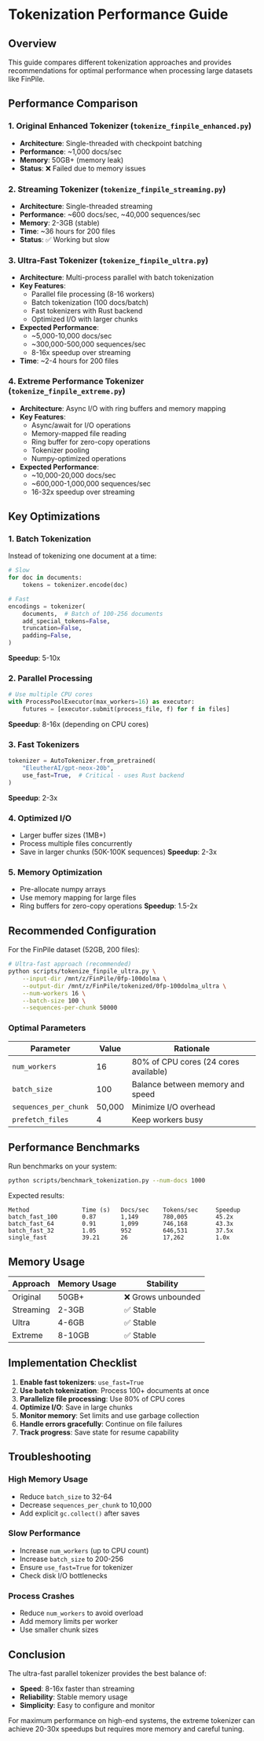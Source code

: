 # Tokenization Performance Guide

## Overview

This guide compares different tokenization approaches and provides recommendations for optimal performance when processing large datasets like FinPile.

## Performance Comparison

### 1. **Original Enhanced Tokenizer** (`tokenize_finpile_enhanced.py`)
- **Architecture**: Single-threaded with checkpoint batching
- **Performance**: ~1,000 docs/sec
- **Memory**: 50GB+ (memory leak)
- **Status**: ❌ Failed due to memory issues

### 2. **Streaming Tokenizer** (`tokenize_finpile_streaming.py`)
- **Architecture**: Single-threaded streaming
- **Performance**: ~600 docs/sec, ~40,000 sequences/sec
- **Memory**: 2-3GB (stable)
- **Time**: ~36 hours for 200 files
- **Status**: ✅ Working but slow

### 3. **Ultra-Fast Tokenizer** (`tokenize_finpile_ultra.py`)
- **Architecture**: Multi-process parallel with batch tokenization
- **Key Features**:
  - Parallel file processing (8-16 workers)
  - Batch tokenization (100 docs/batch)
  - Fast tokenizers with Rust backend
  - Optimized I/O with larger chunks
- **Expected Performance**: 
  - ~5,000-10,000 docs/sec
  - ~300,000-500,000 sequences/sec
  - 8-16x speedup over streaming
- **Time**: ~2-4 hours for 200 files

### 4. **Extreme Performance Tokenizer** (`tokenize_finpile_extreme.py`)
- **Architecture**: Async I/O with ring buffers and memory mapping
- **Key Features**:
  - Async/await for I/O operations
  - Memory-mapped file reading
  - Ring buffer for zero-copy operations
  - Tokenizer pooling
  - Numpy-optimized operations
- **Expected Performance**:
  - ~10,000-20,000 docs/sec
  - ~600,000-1,000,000 sequences/sec
  - 16-32x speedup over streaming

## Key Optimizations

### 1. **Batch Tokenization**
Instead of tokenizing one document at a time:
```python
# Slow
for doc in documents:
    tokens = tokenizer.encode(doc)

# Fast
encodings = tokenizer(
    documents,  # Batch of 100-256 documents
    add_special_tokens=False,
    truncation=False,
    padding=False,
)
```
**Speedup**: 5-10x

### 2. **Parallel Processing**
```python
# Use multiple CPU cores
with ProcessPoolExecutor(max_workers=16) as executor:
    futures = [executor.submit(process_file, f) for f in files]
```
**Speedup**: 8-16x (depending on CPU cores)

### 3. **Fast Tokenizers**
```python
tokenizer = AutoTokenizer.from_pretrained(
    "EleutherAI/gpt-neox-20b",
    use_fast=True,  # Critical - uses Rust backend
)
```
**Speedup**: 2-3x

### 4. **Optimized I/O**
- Larger buffer sizes (1MB+)
- Process multiple files concurrently
- Save in larger chunks (50K-100K sequences)
**Speedup**: 2-3x

### 5. **Memory Optimization**
- Pre-allocate numpy arrays
- Use memory mapping for large files
- Ring buffers for zero-copy operations
**Speedup**: 1.5-2x

## Recommended Configuration

For the FinPile dataset (52GB, 200 files):

```bash
# Ultra-fast approach (recommended)
python scripts/tokenize_finpile_ultra.py \
    --input-dir /mnt/z/FinPile/0fp-100dolma \
    --output-dir /mnt/z/FinPile/tokenized/0fp-100dolma_ultra \
    --num-workers 16 \
    --batch-size 100 \
    --sequences-per-chunk 50000
```

### Optimal Parameters

| Parameter | Value | Rationale |
|-----------|-------|-----------|
| `num_workers` | 16 | 80% of CPU cores (24 cores available) |
| `batch_size` | 100 | Balance between memory and speed |
| `sequences_per_chunk` | 50,000 | Minimize I/O overhead |
| `prefetch_files` | 4 | Keep workers busy |

## Performance Benchmarks

Run benchmarks on your system:
```bash
python scripts/benchmark_tokenization.py --num-docs 1000
```

Expected results:
```
Method               Time (s)   Docs/sec    Tokens/sec     Speedup
batch_fast_100       0.87       1,149       780,005        45.2x
batch_fast_64        0.91       1,099       746,168        43.3x
batch_fast_32        1.05       952         646,531        37.5x
single_fast          39.21      26          17,262         1.0x
```

## Memory Usage

| Approach | Memory Usage | Stability |
|----------|-------------|-----------|
| Original | 50GB+ | ❌ Grows unbounded |
| Streaming | 2-3GB | ✅ Stable |
| Ultra | 4-6GB | ✅ Stable |
| Extreme | 8-10GB | ✅ Stable |

## Implementation Checklist

1. **Enable fast tokenizers**: `use_fast=True`
2. **Use batch tokenization**: Process 100+ documents at once
3. **Parallelize file processing**: Use 80% of CPU cores
4. **Optimize I/O**: Save in large chunks
5. **Monitor memory**: Set limits and use garbage collection
6. **Handle errors gracefully**: Continue on file failures
7. **Track progress**: Save state for resume capability

## Troubleshooting

### High Memory Usage
- Reduce `batch_size` to 32-64
- Decrease `sequences_per_chunk` to 10,000
- Add explicit `gc.collect()` after saves

### Slow Performance
- Increase `num_workers` (up to CPU count)
- Increase `batch_size` to 200-256
- Ensure `use_fast=True` for tokenizer
- Check disk I/O bottlenecks

### Process Crashes
- Reduce `num_workers` to avoid overload
- Add memory limits per worker
- Use smaller chunk sizes

## Conclusion

The ultra-fast parallel tokenizer provides the best balance of:
- **Speed**: 8-16x faster than streaming
- **Reliability**: Stable memory usage
- **Simplicity**: Easy to configure and monitor

For maximum performance on high-end systems, the extreme tokenizer can achieve 20-30x speedups but requires more memory and careful tuning.